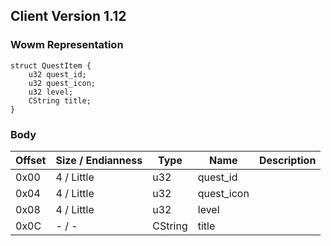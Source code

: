 ## Client Version 1.12

### Wowm Representation
```rust,ignore
struct QuestItem {
    u32 quest_id;
    u32 quest_icon;
    u32 level;
    CString title;
}
```
### Body
| Offset | Size / Endianness | Type | Name | Description |
| ------ | ----------------- | ---- | ---- | ----------- |
| 0x00 | 4 / Little | u32 | quest_id |  |
| 0x04 | 4 / Little | u32 | quest_icon |  |
| 0x08 | 4 / Little | u32 | level |  |
| 0x0C | - / - | CString | title |  |
